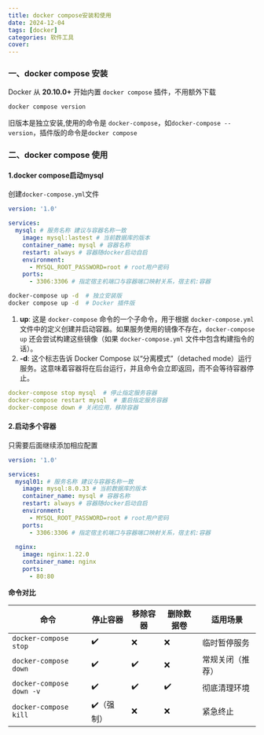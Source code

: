 ```yaml
---
title: docker compose安装和使用
date: 2024-12-04
tags: [docker]
categories: 软件工具
cover: 
---
```

### 一、docker  compose 安装

Docker 从 **20.10.0+** 开始内置 `docker compose` 插件，不用额外下载

```bash
docker compose version
```

旧版本是独立安装,使用的命令是 `docker-compose`，如`docker-compose --version`，插件版的命令是`docker compose`

### 二、docker compose 使用

#### 1.docker compose启动mysql

创建`docker-compose.yml`文件

```yml
version: '1.0'

services:
  mysql: # 服务名称 建议与容器名称一致
    image: mysql:lastest # 当前数据库的版本
    container_name: mysql # 容器名称
    restart: always # 容器随docker启动自启
    environment:
      - MYSQL_ROOT_PASSWORD=root # root用户密码
    ports:
      - 3306:3306 # 指定宿主机端口与容器端口映射关系，宿主机:容器
```

```bash
docker-compose up -d  # 独立安装版
docker compose up -d  # Docker 插件版
```

1. **up**: 这是 `docker-compose` 命令的一个子命令，用于根据 `docker-compose.yml` 文件中的定义创建并启动容器。如果服务使用的镜像不存在，`docker-compose up` 还会尝试构建这些镜像（如果 `docker-compose.yml` 文件中包含构建指令的话）。
2. **-d**: 这个标志告诉 Docker Compose 以“分离模式”（detached mode）运行服务。这意味着容器将在后台运行，并且命令会立即返回，而不会等待容器停止。

```yml
docker-compose stop mysql  # 停止指定服务容器
docker-compose restart mysql  # 重启指定服务容器
docker-compose down # 关闭应用，移除容器
```



#### 2.启动多个容器

只需要后面继续添加相应配置

```yml
version: '1.0'

services:
  mysql01: # 服务名称 建议与容器名称一致
    image: mysql:8.0.33 # 当前数据库的版本
    container_name: mysql # 容器名称
    restart: always # 容器随docker启动自启
    environment:
      - MYSQL_ROOT_PASSWORD=root # root用户密码
    ports:
      - 3306:3306 # 指定宿主机端口与容器端口映射关系，宿主机:容器
   
  nginx:
    image: nginx:1.22.0
    container_name: nginx
    ports:
      - 80:80

```



**命令对比**

| 命令                     | 停止容器  | 移除容器 | 删除数据卷 | 适用场景         |
| ------------------------ | --------- | -------- | ---------- | ---------------- |
| `docker-compose stop`    | ✔️         | ❌        | ❌          | 临时暂停服务     |
| `docker-compose down`    | ✔️         | ✔️        | ❌          | 常规关闭（推荐） |
| `docker-compose down -v` | ✔️         | ✔️        | ✔️          | 彻底清理环境     |
| `docker-compose kill`    | ✔️（强制） | ❌        | ❌          | 紧急终止         |

